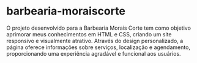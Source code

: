 # barbearia-moraiscorte
 O projeto desenvolvido para a Barbearia Morais Corte tem como objetivo aprimorar meus conhecimentos em HTML e CSS, criando um site responsivo e visualmente atrativo. Através do design personalizado, a página oferece informações sobre serviços, localização e agendamento, proporcionando uma experiência agradável e funcional aos usuários.
